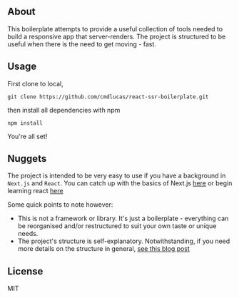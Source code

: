 ## About
This boilerplate attempts to provide a useful collection of tools needed to build a responsive app that server-renders. The project is structured to be useful when there is the need to get moving - fast.

## Usage
First clone to local,
```
git clone https://github.com/cmdlucas/react-ssr-boilerplate.git
```

then install all dependencies with npm
```
npm install
```

You're all set!

## Nuggets
The project is intended to be very easy to use if you have a background in `Next.js` and `React`. You can catch up with the basics of Next.js [here](https://nextjs.org/learn) or begin learning react [here](https://reactjs.org/tutorial/tutorial.html)

Some quick points to note however:

   - This is not a framework or library. It's just a boilerplate - everything can be reorganised and/or restructured to suit your own taste or unique needs.
   - The project's structure is self-explanatory. Notwithstanding, if you need more details on the structure in general, [see this blog post](http://blog.lucasbin.com/2019/03/02/server-side-rendering-react-and-next-js)

## License
MIT